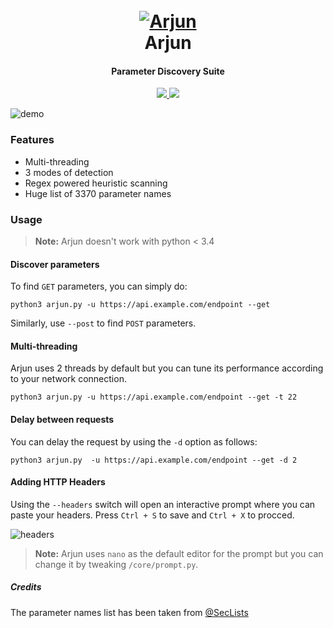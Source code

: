 
<h1 align="center">
  <br>
  <a href="https://github.com/s0md3v/Arjun"><img src="https://image.ibb.co/c618nq/arjun.png" alt="Arjun"></a>
  <br>
  Arjun
  <br>
</h1>

<h4 align="center">Parameter Discovery Suite</h4>

<p align="center">
  <a href="https://github.com/s0md3v/Arjun/releases">
    <img src="https://img.shields.io/github/release/s0md3v/Arjun.svg">
  </a>
  <a href="https://github.com/s0md3v/Arjun/issues?q=is%3Aissue+is%3Aclosed">
      <img src="https://img.shields.io/github/issues-closed-raw/s0md3v/Arjun.svg">
  </a>
</p>

![demo](https://image.ibb.co/gDETnq/Screenshot-2018-11-10-04-55-31.png)

### Features
- Multi-threading
- 3 modes of detection
- Regex powered heuristic scanning
- Huge list of 3370 parameter names

### Usage

> **Note:** Arjun doesn't work with python < 3.4

#### Discover parameters

To find `GET` parameters, you can simply do:

`python3 arjun.py -u https://api.example.com/endpoint --get`

Similarly, use `--post` to find `POST` parameters.

#### Multi-threading
Arjun uses 2 threads by default but you can tune its performance according to your network connection.

`python3 arjun.py -u https://api.example.com/endpoint --get -t 22`

#### Delay between requests
You can delay the request by using the `-d` option as follows:

`python3 arjun.py  -u https://api.example.com/endpoint --get -d 2`

#### Adding HTTP Headers
Using the `--headers` switch will open an interactive prompt where you can paste your headers. Press `Ctrl + S` to save and `Ctrl + X` to procced.

![headers](https://image.ibb.co/jw5NgV/Screenshot-2018-10-27-18-45-32.png)

> **Note:** Arjun uses `nano` as the default editor for the prompt but you can change it by tweaking `/core/prompt.py`.

##### Credits
The parameter names list has been taken from [@SecLists](https://github.com/danielmiessler/SecLists)

